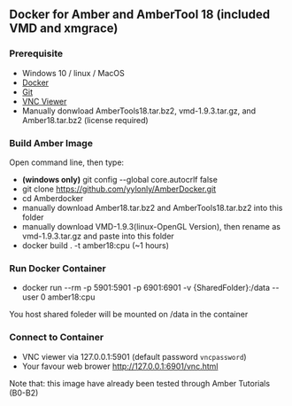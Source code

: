 ## Docker for Amber and AmberTool 18 (included VMD and xmgrace)


### Prerequisite

* Windows 10 / linux / MacOS
* [Docker](https://www.docker.com/products/docker-desktop)
* [Git](https://git-scm.com/download/win) 
* [VNC Viewer](https://www.realvnc.com/en/connect/download/viewer/)
* Manually donwload  AmberTools18.tar.bz2, vmd-1.9.3.tar.gz, and Amber18.tar.bz2 (license required)
### Build Amber Image

Open command line, then type:

* **(windows only)** git config --global core.autocrlf false 
* git clone https://github.com/yylonly/AmberDocker.git
* cd Amberdocker
* manually download Amber18.tar.bz2 and AmberTools18.tar.bz2 into this folder 
* manually download VMD-1.9.3(linux-OpenGL Version), then rename as vmd-1.9.3.tar.gz and paste into this folder
* docker build . -t amber18:cpu (~1 hours)

### Run Docker Container

* docker run --rm -p 5901:5901 -p 6901:6901 -v {SharedFolder}:/data --user 0  amber18:cpu

You host shared foleder will be mounted on /data in the container

### Connect to Container

* VNC viewer via 127.0.0.1:5901 (default password `vncpassword`)
* Your favour web brower http://127.0.0.1:6901/vnc.html 

Note that: this image have already been tested through Amber Tutorials (B0-B2)
